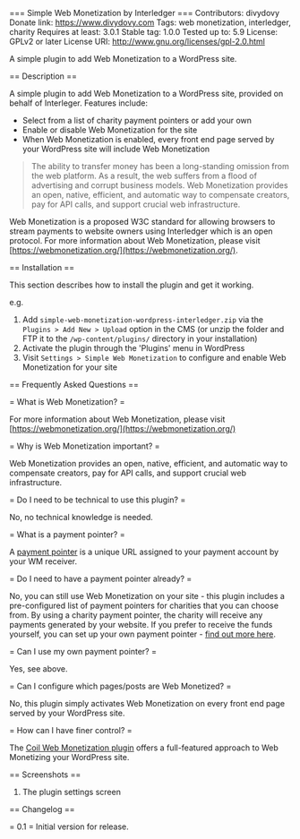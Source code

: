 === Simple Web Monetization by Interledger ===
Contributors: divydovy
Donate link: https://www.divydovy.com
Tags: web monetization, interledger, charity
Requires at least: 3.0.1
Stable tag: 1.0.0
Tested up to: 5.9
License: GPLv2 or later
License URI: http://www.gnu.org/licenses/gpl-2.0.html

A simple plugin to add Web Monetization to a WordPress site. 

== Description ==

A simple plugin to add Web Monetization to a WordPress site, provided on behalf of Interleger. Features include:

* Select from a list of charity payment pointers or add your own
* Enable or disable Web Monetization for the site
* When Web Monetization is enabled, every front end page served by your WordPress site will include Web Monetization

> The ability to transfer money has been a long-standing omission from the web platform. As a result, the web suffers from a flood of advertising and corrupt business models. Web Monetization provides an open, native, efficient, and automatic way to compensate creators, pay for API calls, and support crucial web infrastructure.

Web Monetization is a proposed W3C standard for allowing browsers to stream payments to website owners using Interledger which is an open protocol. For more information about Web Monetization, please visit [https://webmonetization.org/](https://webmonetization.org/). 

== Installation ==

This section describes how to install the plugin and get it working.

e.g.

1. Add `simple-web-monetization-wordpress-interledger.zip` via the `Plugins > Add New > Upload` option in the CMS (or unzip the folder and FTP it to the `/wp-content/plugins/` directory in your installation)
1. Activate the plugin through the 'Plugins' menu in WordPress
1. Visit `Settings > Simple Web Monetization` to configure and enable Web Monetization for your site

== Frequently Asked Questions ==

= What is Web Monetization? =

For more information about Web Monetization, please visit [https://webmonetization.org/](https://webmonetization.org/)

= Why is Web Monetization important? =

Web Monetization provides an open, native, efficient, and automatic way to compensate creators, pay for API calls, and support crucial web infrastructure.

= Do I need to be technical to use this plugin? =

No, no technical knowledge is needed.

= What is a payment pointer? =

A [payment pointer](https://webmonetization.org/docs/receiving#payment-pointers) is a unique URL assigned to your payment account by your WM receiver.

= Do I need to have a payment pointer already? =

No, you can still use Web Monetization on your site - this plugin includes a pre-configured list of payment pointers for charities that you can choose from. By using a charity payment pointer, the charity will receive any payments generated by your website. If you prefer to receive the funds yourself, you can set up your own payment pointer - [find out more here](https://webmonetization.org/docs/ilp-wallets).

= Can I use my own payment pointer? =

Yes, see above.

= Can I configure which pages/posts are Web Monetized? =

No, this plugin simply activates Web Monetization on every front end page served by your WordPress site.

= How can I have finer control? =

The [Coil Web Monetization plugin](https://wordpress.org/plugins/coil-web-monetization/) offers a full-featured approach to Web Monetizing your WordPress site.

== Screenshots ==

1. The plugin settings screen

== Changelog ==

= 0.1 =
Initial version for release.
